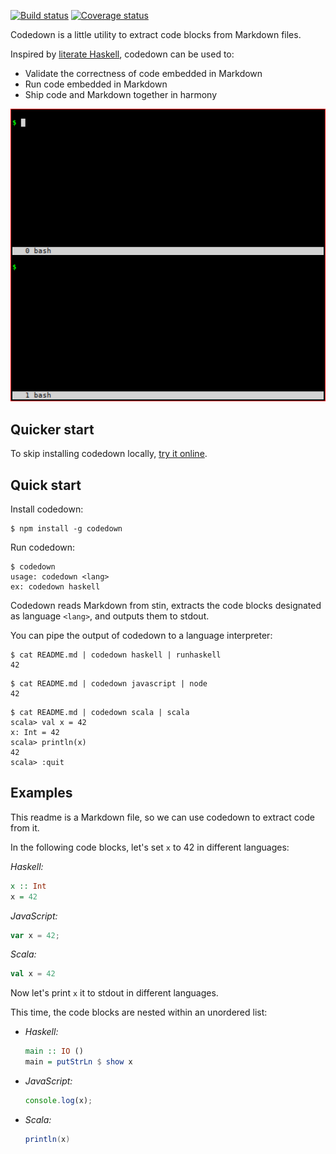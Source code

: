 [![Build status](https://travis-ci.org/earldouglas/codedown.svg?branch=master)](https://travis-ci.org/earldouglas/codedown)
[![Coverage status](https://coveralls.io/repos/github/earldouglas/codedown/badge.svg?branch=master)](https://coveralls.io/github/earldouglas/codedown?branch=master)

Codedown is a little utility to extract code blocks from Markdown files.

Inspired by [literate Haskell][1], codedown can be used to:

* Validate the correctness of code embedded in Markdown
* Run code embedded in Markdown
* Ship code and Markdown together in harmony

![](codedown.gif)

## Quicker start

To skip installing codedown locally, [try it online][2].

## Quick start

Install codedown:

```
$ npm install -g codedown
```

Run codedown:

```
$ codedown
usage: codedown <lang>
ex: codedown haskell
```

Codedown reads Markdown from stin, extracts the code blocks designated
as language `<lang>`, and outputs them to stdout.

You can pipe the output of codedown to a language interpreter:

```
$ cat README.md | codedown haskell | runhaskell
42
```

```
$ cat README.md | codedown javascript | node
42
```

```
$ cat README.md | codedown scala | scala
scala> val x = 42
x: Int = 42
scala> println(x)
42
scala> :quit
```

## Examples

This readme is a Markdown file, so we can use codedown to extract code
from it.

In the following code blocks, let's set `x` to 42 in different
languages:

*Haskell:*

```haskell
x :: Int
x = 42
```

*JavaScript:*

```javascript
var x = 42;
```

*Scala:*

```scala
val x = 42
```

Now let's print `x` it to stdout in different languages.

This time, the code blocks are nested within an unordered list:

* *Haskell:*

  ```haskell
  main :: IO ()
  main = putStrLn $ show x
  ```

* *JavaScript:*

  ```javascript
  console.log(x);
  ```

* *Scala:*

  ```scala
  println(x)
  ```

[1]: https://wiki.haskell.org/Literate_programming
[2]: https://earldouglas.com/posts/codedown.html
